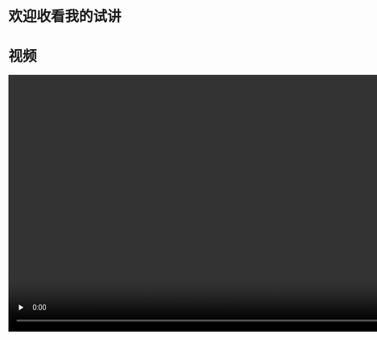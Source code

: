 # 欢迎收看我的试讲
# 视频
<video height=510 width=900 controls="controls" preload="none">
      <source id="mp4" src="amWiki/videos/Video_2018-06-14_180206.wmv" type="video/mp4">
</video>
